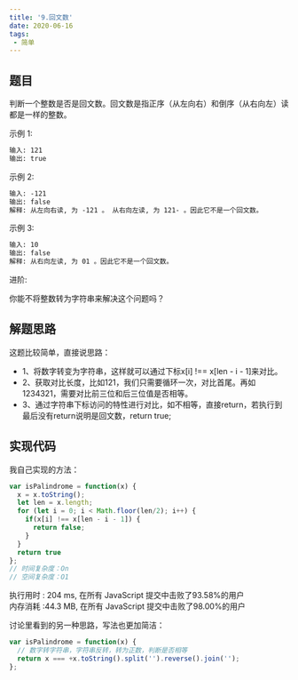 ```yaml
---
title: '9.回文数'
date: 2020-06-16
tags:
 - 简单
---
```

## 题目
判断一个整数是否是回文数。回文数是指正序（从左向右）和倒序（从右向左）读都是一样的整数。

示例 1:
```md
输入: 121
输出: true
```

示例 2:
```md
输入: -121
输出: false
解释: 从左向右读, 为 -121 。 从右向左读, 为 121- 。因此它不是一个回文数。
```

示例 3:
```md
输入: 10
输出: false
解释: 从右向左读, 为 01 。因此它不是一个回文数。
```

进阶:

你能不将整数转为字符串来解决这个问题吗？

## 解题思路
这题比较简单，直接说思路：<br/>
- 1、将数字转变为字符串，这样就可以通过下标x[i] !== x[len - i - 1]来对比。
- 2、获取对比长度，比如121，我们只需要循环一次，对比首尾。再如1234321，需要对比前三位和后三位值是否相等。
- 3、通过字符串下标访问的特性进行对比，如不相等，直接return，若执行到最后没有return说明是回文数，return true;

## 实现代码
我自己实现的方法：
```js
var isPalindrome = function(x) {
  x = x.toString();
  let len = x.length;
  for (let i = 0; i < Math.floor(len/2); i++) {
    if(x[i] !== x[len - i - 1]) {
      return false;
    }
  }
  return true
};
// 时间复杂度：On
// 空间复杂度：O1
```
执行用时 :
204 ms, 在所有 JavaScript 提交中击败了93.58%的用户 <br />
内存消耗 :44.3 MB, 在所有 JavaScript 提交中击败了98.00%的用户

讨论里看到的另一种思路，写法也更加简洁：
```js
var isPalindrome = function(x) {
  // 数字转字符串，字符串反转，转为正数，判断是否相等
  return x === +x.toString().split('').reverse().join('');
};
```